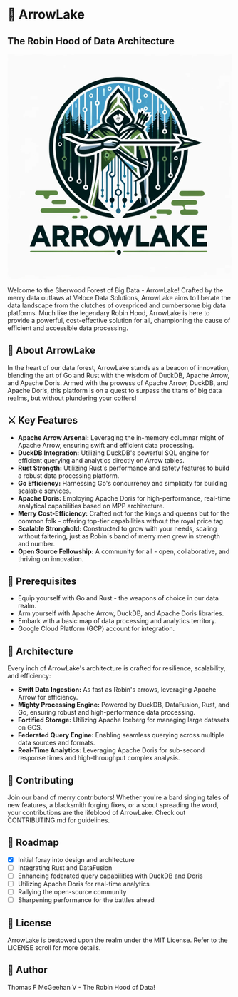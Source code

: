 # :bow_and_arrow: ArrowLake

## The Robin Hood of Data Architecture

![Alt text](images/arrowlake.png)

Welcome to the Sherwood Forest of Big Data - ArrowLake! Crafted by the merry data outlaws at Veloce Data Solutions, ArrowLake aims to liberate the data landscape from the clutches of overpriced and cumbersome big data platforms. Much like the legendary Robin Hood, ArrowLake is here to provide a powerful, cost-effective solution for all, championing the cause of efficient and accessible data processing.

## :deciduous_tree: About ArrowLake

In the heart of our data forest, ArrowLake stands as a beacon of innovation, blending the art of Go and Rust with the wisdom of DuckDB, Apache Arrow, and Apache Doris. Armed with the prowess of Apache Arrow, DuckDB, and Apache Doris, this platform is on a quest to surpass the titans of big data realms, but without plundering your coffers!

## :crossed_swords: Key Features

- **Apache Arrow Arsenal:** Leveraging the in-memory columnar might of Apache Arrow, ensuring swift and efficient data processing.
- **DuckDB Integration:** Utilizing DuckDB's powerful SQL engine for efficient querying and analytics directly on Arrow tables.
- **Rust Strength:** Utilizing Rust's performance and safety features to build a robust data processing platform.
- **Go Efficiency:** Harnessing Go's concurrency and simplicity for building scalable services.
- **Apache Doris:** Employing Apache Doris for high-performance, real-time analytical capabilities based on MPP architecture.
- **Merry Cost-Efficiency:** Crafted not for the kings and queens but for the common folk - offering top-tier capabilities without the royal price tag.
- **Scalable Stronghold:** Constructed to grow with your needs, scaling without faltering, just as Robin's band of merry men grew in strength and number.
- **Open Source Fellowship:** A community for all - open, collaborative, and thriving on innovation.

## :scroll: Prerequisites

- Equip yourself with Go and Rust - the weapons of choice in our data realm.
- Arm yourself with Apache Arrow, DuckDB, and Apache Doris libraries.
- Embark with a basic map of data processing and analytics territory.
- Google Cloud Platform (GCP) account for integration.

## :european_castle: Architecture

Every inch of ArrowLake's architecture is crafted for resilience, scalability, and efficiency:

- **Swift Data Ingestion:** As fast as Robin's arrows, leveraging Apache Arrow for efficiency.
- **Mighty Processing Engine:** Powered by DuckDB, DataFusion, Rust, and Go, ensuring robust and high-performance data processing.
- **Fortified Storage:** Utilizing Apache Iceberg for managing large datasets on GCS.
- **Federated Query Engine:** Enabling seamless querying across multiple data sources and formats.
- **Real-Time Analytics:** Leveraging Apache Doris for sub-second response times and high-throughput complex analysis.

## :handshake: Contributing

Join our band of merry contributors! Whether you're a bard singing tales of new features, a blacksmith forging fixes, or a scout spreading the word, your contributions are the lifeblood of ArrowLake. Check out CONTRIBUTING.md for guidelines.

## :compass: Roadmap

- [x] Initial foray into design and architecture
- [ ] Integrating Rust and DataFusion
- [ ] Enhancing federated query capabilities with DuckDB and Doris
- [ ] Utilizing Apache Doris for real-time analytics
- [ ] Rallying the open-source community
- [ ] Sharpening performance for the battles ahead

## :page_facing_up: License

ArrowLake is bestowed upon the realm under the MIT License. Refer to the LICENSE scroll for more details.

## :bow_and_arrow: Author

Thomas F McGeehan V - The Robin Hood of Data!
